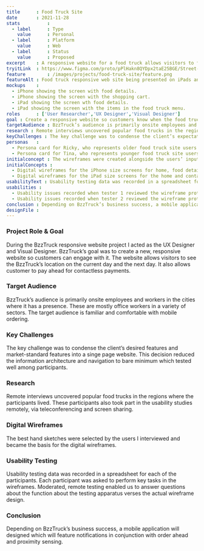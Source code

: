 ```yaml
---
title      : Food Truck Site
date       : 2021-11-28
stats          : 
  - label      : Type
    value      : Personal
  - label      : Platform
    value      : Web
  - label      : Status
    value      : Proposed
excerpt    : A responsive website for a food truck allows visitors to find its daily location and pay ahead.
tryitLink  : https://www.figma.com/proto/pPlHakn8QYDpx2taE25BGE/Street-Food-Vendor?page-id=418%3A151920&node-id=67%3A1184&viewport=241%2C48%2C0.5&scaling=scale-down&starting-point-node-id=67%3A1184
feature        : /images/projects/food-truck-site/feature.png
featureAlt : Food truck responsive web site being presented on iPads and iPhones.
mockups    : 
  - iPhone showing the screen with food details.
  - iPhone showing the screen with the shopping cart.
  - iPad showing the screen wth food details.
  - iPad showing the screen with the items in the food truck menu.
roles      : ['User Researcher','UX Designer','Visual Designer']
goal : Create a responsive website so customers know when the food truck is in their area.
targetAudience : BzzTruck’s audience is primarily onsite employees and workers in the cities where it has a presence. These are mostly office workers in a variety of sectors.
research : Remote interviews uncovered popular food trucks in the regions where the participants lived. These participants also took part in the usability studies remotely, via teleconferencing and screen sharing.
keyChallenges : The key challenge was to condense the client’s expectations and market-standard features into a simple website.
personas   : 
  - Persona card for Ricky, who represents older food truck site users and users who are pressed for time.
  - Persona card for Tina, who represents younger food truck site users and users who want a daily food experience.
initialconcept : The wireframes were created alongside the users’ input. Their interviews became the basis for decisions made in the digital wireframes.
initialConcepts : 
  - Digital wireframes for the iPhone size screens for home, food details, payment, and shopping cart screens.
  - Digital wireframes for the iPad size screens for the home and contact screens.
usabilityText : Usability testing data was recorded in a spreadsheet for each of the participants. The responses were transformed into affinity groups to find themes.
usabilities : 
  - Usability issues recorded when tester 1 reviewed the wireframe prototype.
  - Usability issues recorded when tester 2 reviewed the wireframe prototype.
conclusion : Depending on BzzTruck’s business success, a mobile application will designed which will feature notifications in conjunction with order ahead and proximity sensing.
designFile : 
---
```


### Project Role & Goal

During the BzzTruck responsive website project I acted as the UX Designer and Visual Designer. BzzTruck’s goal was to create a new, responsive website so customers can engage with it. The website allows visitors to see the BzzTruck’s location on the current day and the next day. It also allows customer to pay ahead for contactless payments.

### Target Audience

BzzTruck’s audience is primarily onsite employees and workers in the cities where it has a presence. These are mostly office workers in a variety of sectors. The target audience is familiar and comfortable with mobile ordering.

### Key Challenges

The key challenge was to condense the client’s desired features and market-standard features into a singe page website. This decision reduced the information architecture and navigation to bare minimum which tested well among participants.

### Research

Remote interviews uncovered popular food trucks in the regions where the participants lived. These participants also took part in the usability studies remotely, via teleconferencing and screen sharing.

### Digital Wireframes

The best hand sketches were selected by the users I interviewed and became the basis for the digital wireframes.

### Usability Testing

Usability testing data was recorded in a spreadsheet for each of the participants. Each participant was asked to perform key tasks in the wireframes. Moderated, remote testing enabled us to answer questions about the function about the testing apparatus verses the actual wireframe design.

### Conclusion

Depending on BzzTruck’s business success, a mobile application will designed which will feature notifications in conjunction with order ahead and proximity sensing.
